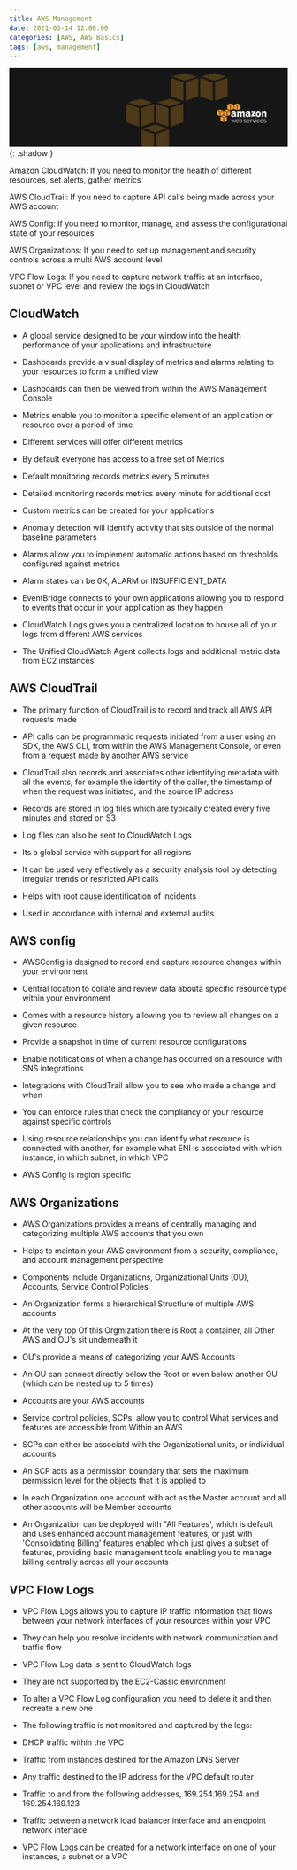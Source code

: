 ```yaml
---
title: AWS Management
date: 2021-03-14 12:00:00
categories: [AWS, AWS Basics]
tags: [aws, management]
---
```

<script defer data-domain="senad-d.github.io" src="https://plus.seki.pro/js/script.js"></script>
![](https://github.com/senad-d/senad-d.github.io/blob/main/_media/images/backgroun.png?raw=true){: .shadow }

Amazon CloudWatch: If you need to monitor the health of different resources, set alerts, gather metrics
  
AWS CloudTrail: If you need to capture API calls being made across your AWS account
  
AWS Config: If you need to monitor, manage, and assess the configurational state of your resources
  
AWS Organizations: If you need to set up management and security controls across a multi AWS account level

VPC Flow Logs: If you need to capture network traffic at an interface, subnet or VPC level and review the logs in CloudWatch


## CloudWatch

-   A global service designed to be your window into the health performance of your applications and infrastructure
    
-   Dashboards provide a visual display of metrics and alarms relating to your resources to form a unified view
    
-   Dashboards can then be viewed from within the AWS Management Console
    
-   Metrics enable you to monitor a specific element of an application or resource over a period of time
    
-   Different services will offer different metrics
    
-   By default everyone has access to a free set of Metrics
    
-   Default monitoring records metrics every 5 minutes
    
-   Detailed monitoring records metrics every minute for additional cost
    
-   Custom metrics can be created for your applications
    
-   Anomaly detection will identify activity that sits outside of the normal baseline parameters
    
-   Alarms allow you to implement automatic actions based on thresholds configured against metrics
    
-   Alarm states can be 0K, ALARM or INSUFFICIENT_DATA
    
-   EventBridge connects to your own applications allowing you to respond to events that occur in your application as they happen
    
-   CloudWatch Logs gives you a centralized location to house all of your logs from different AWS services
    
-   The Unified CloudWatch Agent collects logs and additional metric data from EC2 instances
    

## AWS CloudTrail

-   The primary function of CloudTrail is to record and track all AWS API requests made
    
-   API calls can be programmatic requests initiated from a user using an SDK, the AWS CLI, from within the AWS Management Console, or even from a request made by another AWS service
    
-   CloudTrail also records and associates other identifying metadata with all the events, for example the identity of the caller, the timestamp of when the request was initiated, and the source IP address
    
-   Records are stored in log files which are typically created every five minutes and stored on S3
    
-   Log files can also be sent to CloudWatch Logs
    
-   Its a global service with support for all regions
    
-   It can be used very effectively as a security analysis tool by detecting irregular trends or restricted API calls
    
-   Helps with root cause identification of incidents
    
-   Used in accordance with internal and external audits
    

## AWS config

-   AWSConfig is designed to record and capture resource changes within your environrnent
    
-   Central location to collate and review data abouta specific resource type within your environment
    
-   Comes with a resource history allowing you to review all changes on a given resource
    
-   Provide a snapshot in time of current resource configurations
    
-   Enable notifications of when a change has occurred on a resource with SNS integrations
    
-   Integrations with CloudTrail allow you to see who made a change and when
    
-   You can enforce rules that check the compliancy of your resource against specific controls
    
-   Using resource relationships you can identify what resource is connected with another, for example what ENI is associated with which instance, in which subnet, in which VPC
    
-   AWS Config is region specific
    

## AWS Organizations

-   AWS Organizations provides a means of centrally managing and categorizing multiple AWS accounts that you own
    
-   Helps to maintain your AWS environment from a security, compliance, and account management perspective
    
-   Components include Organizations, Organizational Units (0U), Accounts, Service Control Policies
    
-   An Organization forms a hierarchical Structlure of multiple AWS accounts
    
-   At the very top Of this Orgmization there is Root a container, all Other AWS and OU's sit underneath it
    
-   OU's provide a means of categorizing your AWS Accounts
    
-   An OU can connect directly below the Root or even below another OU (which can be nested up to 5 times)
    
-   Accounts are your AWS accounts
    
-   Service control policies, SCPs, allow you to control What services and features are accessible from Within an AWS
    
-   SCPs can either be associatd with the Organizational units, or individual accounts
    
-   An SCP acts as a permission boundary that sets the maximum permission level for the objects that it is applied to
    
-   In each Organization one account with act as the Master account and all other accounts will be Member accounts
    
-   An Organization can be deployed with "All Features', which is default and uses enhanced account management features, or just with 'Consolidating Billing' features enabled which just gives a subset of features, providing basic management tools enabling you to manage billing centrally across all your accounts
    

## VPC Flow Logs

-   VPC Flow Logs allows you to capture IP traffic information that flows between your network interfaces of your resources within your VPC
    
-   They can help you resolve incidents with network communication and traffic flow
    
-   VPC Flow Log data is sent to CloudWatch logs
    
-   They are not supported by the EC2-Cassic environment
    
-   To alter a VPC Flow Log configuration you need to delete it and then recreate a new one
    
-   The following traffic is not monitored and captured by the logs:
    
-   DHCP traffic within the VPC
    
-   Traffic from instances destined for the Amazon DNS Server
    
-   Any traffic destined to the IP address for the VPC default router
    
-   Traffic to and from the following addresses, 169.254.169.254 and 169.254.169.123
    
-   Traffic between a network load balancer interface and an endpoint network interface

-   VPC Flow Logs can be created for a network interface on one of your instances, a subnet or a VPC